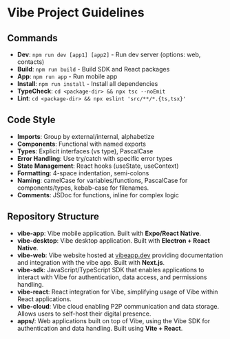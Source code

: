 # Vibe Project Guidelines

## Commands
- **Dev**: `npm run dev [app1] [app2]` - Run dev server (options: web, contacts)
- **Build**: `npm run build` - Build SDK and React packages
- **App**: `npm run app` - Run mobile app
- **Install**: `npm run install` - Install all dependencies
- **TypeCheck**: `cd <package-dir> && npx tsc --noEmit`
- **Lint**: `cd <package-dir> && npx eslint 'src/**/*.{ts,tsx}'`

## Code Style
- **Imports**: Group by external/internal, alphabetize
- **Components**: Functional with named exports
- **Types**: Explicit interfaces (vs type), PascalCase
- **Error Handling**: Use try/catch with specific error types
- **State Management**: React hooks (useState, useContext)
- **Formatting**: 4-space indentation, semi-colons
- **Naming**: camelCase for variables/functions, PascalCase for components/types, kebab-case for filenames.
- **Comments**: JSDoc for functions, inline for complex logic

## Repository Structure
- **vibe-app**: Vibe mobile application. Built with **Expo/React Native**.
- **vibe-desktop**: Vibe desktop application. Built with **Electron + React Native**.
- **vibe-web**: Vibe website hosted at [vibeapp.dev](vibeapp.dev) providing documentation and integration with the vibe app. Built with **Next.js**.
- **vibe-sdk**: JavaScript/TypeScript SDK that enables applications to interact with Vibe for authentication, data access, and permissions handling.
- **vibe-react**: React integration for Vibe, simplifying usage of Vibe within React applications.
- **vibe-cloud**: Vibe cloud enabling P2P communication and data storage. Allows users to self-host their digital presence.
- **apps/**: Web applications built on top of Vibe, using the Vibe SDK for authentication and data handling. Built using **Vite + React**.